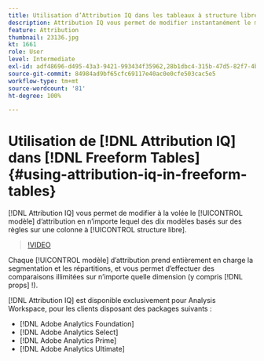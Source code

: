 ```yaml
---
title: Utilisation d’Attribution IQ dans les tableaux à structure libre
description: Attribution IQ vous permet de modifier instantanément le modèle d’attribution en l’un des dix modèles basés sur des règles sur une colonne à structure libre.
feature: Attribution
thumbnail: 23136.jpg
kt: 1661
role: User
level: Intermediate
exl-id: adf48696-d495-43a3-9421-993434f35962,28b1dbc4-315b-47d5-82f7-4b394ed31ad8
source-git-commit: 84984ad9bf65cfc69117e40ac0e0cfe503cac5e5
workflow-type: tm+mt
source-wordcount: '81'
ht-degree: 100%

---
```


# Utilisation de [!DNL Attribution IQ] dans [!DNL Freeform Tables] {#using-attribution-iq-in-freeform-tables}

[!DNL Attribution IQ] vous permet de modifier à la volée le [!UICONTROL modèle] d’attribution en n’importe lequel des dix modèles basés sur des règles sur une colonne à [!UICONTROL structure libre].

>[!VIDEO](https://video.tv.adobe.com/v/23136/?quality=12&learn=on)

Chaque [!UICONTROL modèle] d’attribution prend entièrement en charge la segmentation et les répartitions, et vous permet d’effectuer des comparaisons illimitées sur n’importe quelle dimension (y compris [!DNL props] !).

[!DNL Attribution IQ] est disponible exclusivement pour Analysis Workspace, pour les clients disposant des packages suivants :

* [!DNL Adobe Analytics Foundation]
* [!DNL Adobe Analytics Select]
* [!DNL Adobe Analytics Prime]
* [!DNL Adobe Analytics Ultimate]

